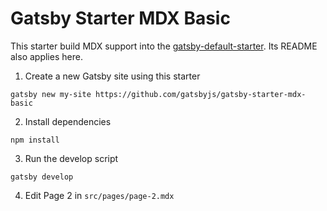 # Gatsby Starter MDX Basic

This starter build MDX support into the
[gatsby-default-starter](https://github.com/gatsbyjs/gatsby-starter-default). Its
README also applies here.

1. Create a new Gatsby site using this starter

```shell
gatsby new my-site https://github.com/gatsbyjs/gatsby-starter-mdx-basic
```

2. Install dependencies

```shell
npm install
```

3. Run the develop script

```shell
gatsby develop
```

4. Edit Page 2 in `src/pages/page-2.mdx`
